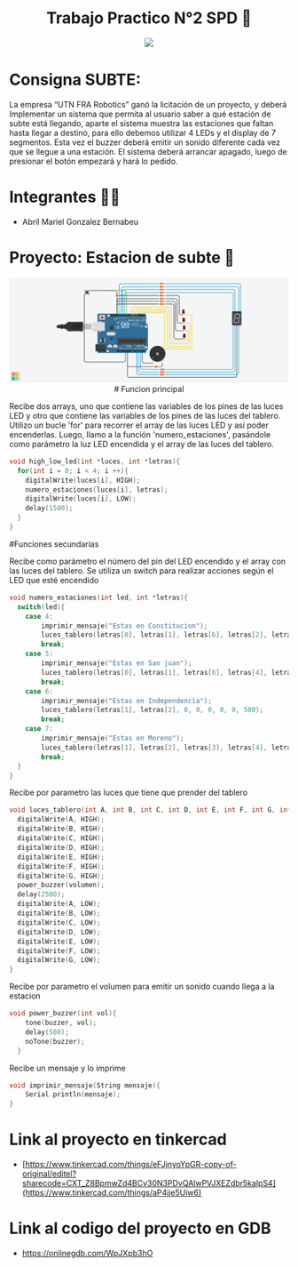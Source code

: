 <h1 align= "center">Trabajo Practico N°2 SPD 🤖</h1>
<p align="center">
   <img src= "https://user-images.githubusercontent.com/131720798/234136882-1d2f7633-e589-464f-85e3-a03955c779ee.jpg"/>
</p>

# Consigna SUBTE:
La empresa  “UTN FRA Robotics” ganó la licitación de un proyecto, y deberá Implementar un sistema que permita al usuario saber a qué estación de subte está llegando, aparte  el sistema muestra las estaciones que faltan hasta llegar a destino, para ello debemos utilizar 4 LEDs y el display de 7 segmentos. Esta vez el buzzer deberá emitir un sonido diferente cada vez que se llegue a una estación.
El sistema deberá arrancar apagado, luego de presionar el botón empezará y hará lo pedido.


# Integrantes 👩‍🎓 
- Abril Mariel Gonzalez Bernabeu

# Proyecto: Estacion de subte :train2:
<p align="center">
   <img src= "Estacion_subte/Copy of Estacion de subte.png"/>
# Funcion principal

Recibe dos arrays, uno que contiene las variables de los pines de las luces LED y otro que contiene las variables de los pines de las luces del tablero. Utilizo un bucle 'for' para recorrer el array de las luces LED y así poder encenderlas. Luego, llamo a la función 'numero_estaciones', pasándole como parámetro la luz LED encendida y el array de las luces del tablero.
```c++
void high_low_led(int *luces, int *letras){
  for(int i = 0; i < 4; i ++){
  	digitalWrite(luces[i], HIGH);
  	numero_estaciones(luces[i], letras);
  	digitalWrite(luces[i], LOW);
  	delay(1500);
  }
}  
```
#Funciones secundarias

Recibe como parámetro el número del pin del LED encendido y el array con las luces del tablero. Se utiliza un switch para realizar acciones según el LED que esté encendido                   
```c++
void numero_estaciones(int led, int *letras){
  switch(led){
    case 4:
    	imprimir_mensaje("Estas en Constitucion");
    	luces_tablero(letras[0], letras[1], letras[6], letras[2], letras[3], 0, 0, 1000);
    	break;
    case 5:
    	imprimir_mensaje("Estas en San juan");
    	luces_tablero(letras[0], letras[1], letras[6], letras[4], letras[3], 0, 0, 750);
    	break;
    case 6:
    	imprimir_mensaje("Estas en Independencia");
        luces_tablero(letras[1], letras[2], 0, 0, 0, 0, 0, 500);
    	break;
    case 7:
    	imprimir_mensaje("Estas en Moreno");
      	luces_tablero(letras[1], letras[2], letras[3], letras[4], letras[5], letras[0], 0, 250);
      	break;
  }
}                     
```
Recibe por parametro las luces que tiene que prender del tablero                       
```c++
void luces_tablero(int A, int B, int C, int D, int E, int F, int G, int volumen){
  digitalWrite(A, HIGH);
  digitalWrite(B, HIGH);
  digitalWrite(C, HIGH);
  digitalWrite(D, HIGH);
  digitalWrite(E, HIGH);
  digitalWrite(F, HIGH);
  digitalWrite(G, HIGH);
  power_buzzer(volumen);
  delay(2500);
  digitalWrite(A, LOW);
  digitalWrite(B, LOW);
  digitalWrite(C, LOW);
  digitalWrite(D, LOW);
  digitalWrite(E, LOW);
  digitalWrite(F, LOW);
  digitalWrite(G, LOW);
}                       
```
Recibe por parametro el volumen para emitir un sonido cuando llega a la estacion                       
```c++
void power_buzzer(int vol){
    tone(buzzer, vol);
    delay(500);
  	noTone(buzzer);
  }                       
```
Recibe un mensaje y lo imprime                       
```c++
void imprimir_mensaje(String mensaje){
	Serial.println(mensaje);
}                       
```
# Link al proyecto en tinkercad

- [https://www.tinkercad.com/things/eFJjnyoYpGR-copy-of-original/editel?sharecode=CXT_Z8BpmwZd4BCv30N3PDvQAlwPVJXEZdbr5kalpS4](https://www.tinkercad.com/things/aP4jje5Uiw6)

# Link al codigo del proyecto en GDB

- https://onlinegdb.com/WpJXpb3hO                  
